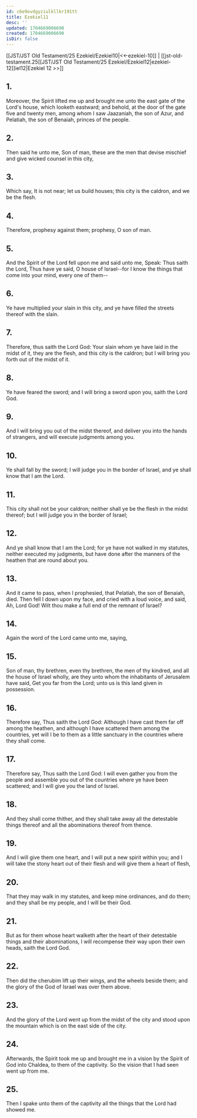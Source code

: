 ```yaml
---
id: c6e9ovdgyziulkllkr191tt
title: Ezekiel11
desc: ''
updated: 1704669006690
created: 1704669006690
isDir: false
---
```

[[JST/JST Old Testament/25 Ezekiel/Ezekiel10|<<-ezekiel-10]] | [[jst-old-testament.25[[JST/JST Old Testament/25 Ezekiel/Ezekiel12|ezekiel-12]]iel12|Ezekiel 12 >>]]
## 1.
Moreover, the Spirit lifted me up and brought me unto the east gate of the Lord\'s house, which looketh eastward; and behold, at the door of the gate five and twenty men, among whom I saw Jaazaniah, the son of Azur, and Pelatiah, the son of Benaiah, princes of the people.
## 2.
Then said he unto me, Son of man, these are the men that devise mischief and give wicked counsel in this city,
## 3.
Which say, It is not near; let us build houses; this city is the caldron, and we be the flesh.
## 4.
Therefore, prophesy against them; prophesy, O son of man.
## 5.
And the Spirit of the Lord fell upon me and said unto me, Speak: Thus saith the Lord, Thus have ye said, O house of Israel\--for I know the things that come into your mind, every one of them\--
## 6.
Ye have multiplied your slain in this city, and ye have filled the streets thereof with the slain.
## 7.
Therefore, thus saith the Lord God: Your slain whom ye have laid in the midst of it, they are the flesh, and this city is the caldron; but I will bring you forth out of the midst of it.
## 8.
Ye have feared the sword; and I will bring a sword upon you, saith the Lord God.
## 9.
And I will bring you out of the midst thereof, and deliver you into the hands of strangers, and will execute judgments among you.
## 10.
Ye shall fall by the sword; I will judge you in the border of Israel, and ye shall know that I am the Lord.
## 11.
This city shall not be your caldron; neither shall ye be the flesh in the midst thereof; but I will judge you in the border of Israel;
## 12.
And ye shall know that I am the Lord; for ye have not walked in my statutes, neither executed my judgments, but have done after the manners of the heathen that are round about you.
## 13.
And it came to pass, when I prophesied, that Pelatiah, the son of Benaiah, died. Then fell I down upon my face, and cried with a loud voice, and said, Ah, Lord God! Wilt thou make a full end of the remnant of Israel?
## 14.
Again the word of the Lord came unto me, saying,
## 15.
Son of man, thy brethren, even thy brethren, the men of thy kindred, and all the house of Israel wholly, are they unto whom the inhabitants of Jerusalem have said, Get you far from the Lord; unto us is this land given in possession.
## 16.
Therefore say, Thus saith the Lord God: Although I have cast them far off among the heathen, and although I have scattered them among the countries, yet will I be to them as a little sanctuary in the countries where they shall come.
## 17.
Therefore say, Thus saith the Lord God: I will even gather you from the people and assemble you out of the countries where ye have been scattered; and I will give you the land of Israel.
## 18.
And they shall come thither, and they shall take away all the detestable things thereof and all the abominations thereof from thence.
## 19.
And I will give them one heart, and I will put a new spirit within you; and I will take the stony heart out of their flesh and will give them a heart of flesh,
## 20.
That they may walk in my statutes, and keep mine ordinances, and do them; and they shall be my people, and I will be their God.
## 21.
But as for them whose heart walketh after the heart of their detestable things and their abominations, I will recompense their way upon their own heads, saith the Lord God.
## 22.
Then did the cherubim lift up their wings, and the wheels beside them; and the glory of the God of Israel was over them above.
## 23.
And the glory of the Lord went up from the midst of the city and stood upon the mountain which is on the east side of the city.
## 24.
Afterwards, the Spirit took me up and brought me in a vision by the Spirit of God into Chaldea, to them of the captivity. So the vision that I had seen went up from me.
## 25.
Then I spake unto them of the captivity all the things that the Lord had showed me.

